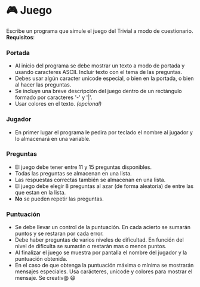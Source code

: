 🎮 Juego
====================

Escribe un programa que simule el juego del Trivial a modo de cuestionario. **Requisitos**:

### Portada

* Al inicio del programa se debe mostrar un texto a modo de portada y usando caracteres ASCII. Incluir texto con el tema de las preguntas.
* Debes usar algún caracter unicode especial, o bien en la portada, o bien al hacer las preguntas.
* Se incluye una breve descripción del juego dentro de un rectángulo formado por caracteres '-' y '|'. 
* Usar colores en el texto. *(opcional)*

### Jugador

* En primer lugar el programa le pedira por teclado el nombre al jugador y lo almacenará en una variable.

### Preguntas

* El juego debe tener entre 11 y 15 preguntas disponibles.
* Todas las preguntas se almacenan en una lista.
* Las respuestas correctas también se almacenan en una lista.
* El juego debe elegir 8 preguntas al azar (de forma aleatoria) de entre las que estan en la lista.
* **No** se pueden repetir las preguntas.

### Puntuación

* Se debe llevar un control de la puntuación. En cada acierto se sumarán puntos y se restaran por cada error.
* Debe haber preguntas de varios niveles de dificultad. En función del nivel de dificulta se sumarán o restarán mas o menos puntos.
* Al finalizar el juego se muestra por pantalla el nombre del jugador y la puntuación obtenida.
* En el caso de que obtenga la puntuación máxima o mínima se mostrarán mensajes especiales. Usa carácteres, unicode y colores para mostrar el mensaje. Se creativ@ 😄
